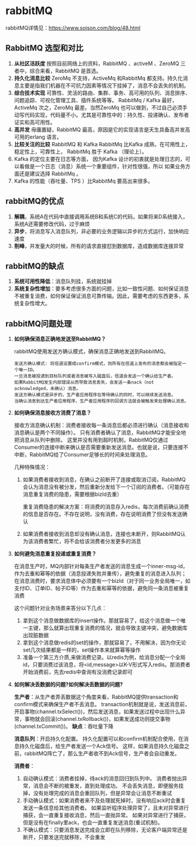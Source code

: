 # rabbitMQ
rabbitMQ详情见：https://www.sojson.com/blog/48.html
## RabbitMQ 选型和对比
1.  **从社区活跃度**
按照目前网络上的资料，RabbitMQ 、activeM 、ZeroMQ 三者中，综合来看，RabbitMQ 是首选。
2.  **持久化消息比较**
ZeroMq 不支持，ActiveMq 和RabbitMq 都支持。持久化消息主要是指我们机器在不可抗力因素等情况下挂掉了，消息不会丢失的机制。
3.  **综合技术实现**
可靠性、灵活的路由、集群、事务、高可用的队列、消息排序、问题追踪、可视化管理工具、插件系统等等。
RabbitMq / Kafka 最好，ActiveMq 次之，ZeroMq 最差。当然ZeroMq 也可以做到，不过自己必须手动写代码实现，代码量不小。尤其是可靠性中的：持久性、投递确认、发布者证实和高可用性。
4.  **高并发**
毋庸置疑，RabbitMQ 最高，原因是它的实现语言是天生具备高并发高可用的erlang 语言。
5.  **比较关注的比较** RabbitMQ 和 Kafka
RabbitMq 比Kafka 成熟，在可用性上，稳定性上，可靠性上，  RabbitMq  胜于  Kafka  （理论上）。
6.  Kafka 的定位主要在日志等方面， 因为Kafka 设计的初衷就是处理日志的，可以看做是一个日志（消息）系统一个重要组件，针对性很强，所以 如果业务方面还是建议选择 RabbitMq 。
7.  Kafka 的性能（吞吐量、TPS ）比RabbitMq 要高出来很多。

## rabbitMQ的优点
1.   **解耦**，系统A在代码中直接调用系统B和系统C的代码，如果将来D系统接入，系统A还需要修改代码，过于麻烦
2.   **异步**，将消息写入消息队列，非必要的业务逻辑以异步的方式运行，加快响应速度
3.   **削峰**，并发量大的时候，所有的请求直接怼到数据库，造成数据库连接异常
## rabbitMQ的缺点
1.  **系统可用性降低**：消息队列挂，系统就挂掉
2.  **系统复杂性增加**：要多考虑很多方面的问题，比如一致性问题、如何保证消息不被重复消费，如何保证保证消息可靠传输。因此，需要考虑的东西更多，系统复杂性增大。
## rabbitMQ问题处理
1.  **如何确保消息正确地发送至RabbitMQ？**
    
    rabbitMQ使用发送方确认模式，确保消息正确地发送到RabbitMQ。
    ```text
    发送方确认模式: 将信道设置成confirm模式，则所有在信道上发布的消息都会被指定一个唯一ID。
    一旦消息被投递到目标队列或者消息被写入磁盘后，信道会发送一个确认给生产者。
    如果RabbitMQ发生内部错误从而导致消息丢失，会发送一条nack（not acknowledged，未确认）消息。
    发送方确认模式是异步的，生产者应用程序在等待确认的同时，可以继续发送消息。
    当确认消息到达生产者应用程序，生产者应用程序的回调方法就会被触发来处理确认消息。
    ```
2.  **如何确保消息接收方消费了消息？**

    接收方消息确认机制：消费者接收每一条消息后都必须进行确认（消息接收和消息确认是两个不同操作）。
    只有消费者确认了消息，RabbitMQ才能安全地把消息从队列中删除。
    这里并没有用到超时机制，RabbitMQ仅通过Consumer的连接中断来确认是否需要重新发送消息。也就是说，只要连接不中断，RabbitMQ给了Consumer足够长的时间来处理消息。
    
    几种特殊情况：
    1.  如果消费者接收到消息，在确认之前断开了连接或取消订阅，RabbitMQ会认为消息没有被分发，然后重新分发给下一个订阅的消费者。（可能存在消息重复消费的隐患，需要根据bizId去重）
        
        重复消费隐患的解决方案：将消费的消息存入redis，每次消费前确认消费的信息是否存在。不存在说明，没有消费，存在说明消费了但没有发送确认
    2.  如果消费者接收到消息却没有确认消息，连接也未断开，则RabbitMQ认为该消费者繁忙，将不会给该消费者分发更多的消息
3.  **如何避免消息重复投递或重复消费？**
    
    在消息生产时，MQ内部针对每条生产者发送的消息生成一个inner-msg-id，作为去重和幂等的依据（消息投递失败并重传），避免重复的消息进入队列；
    在消息消费时，要求消息体中必须要有一个bizId（对于同一业务全局唯一，如支付ID、订单ID、帖子ID等）作为去重和幂等的依据，避免同一条消息被重复消费
    
    这个问题针对业务场景来答分以下几点：
    1.  拿到这个消息做数据库的insert操作。那就容易了，给这个消息做一个唯一主键，那么就算出现重复消费的情况，就会导致主键冲突，避免数据库出现脏数据
    2.  拿到这个消息做redis的set的操作，那就容易了，不用解决，因为你无论set几次结果都是一样的，set操作本来就算幂等操作
    3.  准备一个第三方介质,来做消费记录。以redis为例，给消息分配一个全局id，只要消费过该消息，将<id,message>以K-V形式写入redis。那消费者开始消费前，先去redis中查询有没消费记录即可
4.  **如何解决丢数据的问题?如何解决丢数据的问题?**

    **生产者**：从生产者弄丢数据这个角度来看，RabbitMQ提供transaction和confirm模式来确保生产者不丢消息。
                transaction机制就是说，发送消息前，开启事物(channel.txSelect())，然后发送消息，如果发送过程中出现什么异常，事物就会回滚(channel.txRollback())，如果发送成功则提交事物(channel.txCommit())。
                **缺点**：吞吐量下降
                
    **消息队列**：开启持久化配置。
                持久化配置可以和confirm机制配合使用，在消息持久化磁盘后，给生产者发送一个Ack信号。
                这样，如果消息持久化磁盘之前，rabbitMQ阵亡了，那么生产者收不到Ack信号，生产者会自动重发。
                
    **消费者**：
    1.  自动确认模式：消费者挂掉，待ack的消息回归到队列中。
                    消费者抛出异常，消息会不断的被重发，直到处理成功。
                    不会丢失消息，即便服务挂掉，没有处理完成的消息会重回队列，但是异常会让消息不断重试
    2.  手动确认模式：如果消费者来不及处理就死掉时，没有响应ack时会重复发送一条信息给其他消费者。
                    如果监听程序处理异常了，且未对异常进行捕获，会一直重复接收消息，然后一直抛异常。
                    如果对异常进行了捕获，但是没有在finally里ack，也会一直重复发送消息(重试机制)。
    3.  不确认模式：只要消息发送完成会立即在队列移除，无论客户端异常还是断开，只要发送完就移除，不会重发
                
    